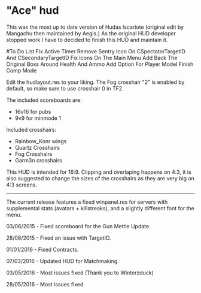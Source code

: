 # "Ace" hud
This was the most up to date version of Hudas Iscariote (original edit by Mangachu then maintained by Aegis.) As the original HUD developer stopped work I have to decided to finish this HUD and maintain it.

#To Do List
Fix Active Timer
Remove Sentry Icon On CSpectatorTargetID And CSecondaryTargetID
Fix Icons On The Main Menu
Add Back The Original Boxs Around Health And Ammo
Add Option For Player Model
Finish Comp Mode

Edit the hudlayout.res to your liking. The Fog crosshair "2" is enabled by default, so make sure to use crosshair 0 in TF2.  

The included scoreboards are:
* 16v16 for pubs 
* 9v9 for minmode 1

Included crosshairs:

* Rainbow_Konr wings
* Quartz Crosshairs
* Fog Crosshairs
* Garm3n crosshairs

This HUD is intended for 16:9. Clipping and overlaping happens on 4:3, it is also suggested to change the sizes of the crosshairs as they are very big on 4:3 screens.

------

The current release features a fixed winpanel.res for servers with supplemental stats (avatars + killstreaks), and a slightly different font for the menu. 

03/06/2015 - Fixed scoreboard for the Gun Mettle Update.

28/08/2015 - Fixed an issue with TargetID.

01/01/2016 - Fixed Contracts.

07/03/2016 - Updated HUD for Matchmaking.

03/05/2016 - Most issues fixed (Thank you to Winterzduck)

28/05/2016 - Most issues fixed
